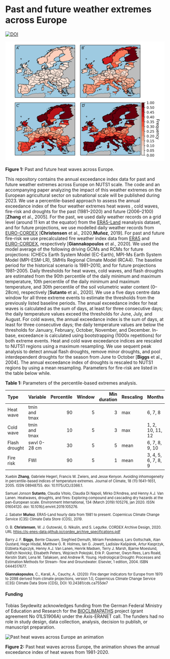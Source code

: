 # Past and future weather extremes across Europe

[![DOI](https://zenodo.org/badge/DOI/10.5281/zenodo.7463485.svg)](https://doi.org/10.5281/zenodo.7463485)

![Past and future heat waves across Europe](hw.svg)

**Figure 1:** Past and future heat waves across Europe.

This repository contains the annual exceedance index data for past and future weather extremes across Europe on NUTS1
scale.
The code and an accompanying paper analyzing the impact of this weather extremes on the European agricultural sector on
subnational scale will be published during 2023.
We use a percentile-based approach to assess the annual exceedance index of the four weather extremes heat waves
, cold waves, fire-risk and droughts for the past (1981–2020) and future (2006–2100) [**Zhang** et al., 2005].
For the past, we used daily weather records on a grid level (around 11 km at the equator) from the
[ERA5-Land](https://cds.climate.copernicus.eu/cdsapp#!/dataset/reanalysis-era5-land?tab=overview) reanalysis dataset,
and for future projections, we use modelled daily weather records from
[EURO-CORDEX](https://cds.climate.copernicus.eu/cdsapp#!/dataset/projections-cordex-domains-single-levels?tab=overview)
[**Christensen** et al., 2020,**Muñoz**, 2019].
For past and future fire-risk we use precalculated fire weather index data from
[ERA5](https://cds.climate.copernicus.eu/cdsapp#!/dataset/cems-fire-historical?tab=overview) and
[EURO-CORDEX](https://cds.climate.copernicus.eu/cdsapp#!/dataset/sis-tourism-fire-danger-indicators?tab=overview),
respectively
[**Giannakopoulos** et al., 2020].
We used the model average of the following driving GCMs and RCMs for future projections: ICHECs Earth System Model
(EC-Earth), MPI-Ms Earth System Model (MPI-ESM-LR), SMHIs Regional Climate Model (RCA4).
The baseline period for the historical scenario is 1981–2010, and for future projections 1981–2005.
Daily thresholds for heat waves, cold waves, and flash droughts are estimated from the 90th percentile of the daily
minimum and maximum temperature, 10th percentile of the daily minimum and maximum temperature, and 30th percentile of
the soil volumetric water content (0–28cm), respectively [**Sutanto** et al., 2020].
We use a five days centre data window for all three extreme events to estimate the thresholds from the previously listed
baseline periods.
The annual exceedance index for heat waves is calculated as the sum of days, at least for three consecutive days; the
daily temperature values exceed the thresholds for June, July, and August.
For cold waves, the annual exceedance index is the sum of days, at least for three consecutive days; the daily
temperature values are below the thresholds for January, February, October, November, and December.
In-base, exceedance is calculated using bootstrapping (1000x repetitions) for both extreme events.
Heat and cold wave exceedance indices are rescaled to NUTS1 regions using a maximum resampling.
We use sequent peak analysis to detect annual flash droughts, remove minor droughts, and pool interdependent droughts
for the season from June to October [**Biggs** et al., 2004].
The annual exceedance index of droughts is rescaled to NUTS1 regions by using a mean resampling.
Parameters for fire-risk are listed in the table below while.

**Table 1:** Parameters of the percentile-based extremes analysis.

| Type          | Variable      | Percentile | Window | Min duration | Rescaling | Months              | Bootstrapping |
|:--------------|:--------------|-----------:|-------:|-------------:|:----------|:--------------------|:--------------|
| Heat wave     | tmin and tmax |         90 |      5 |            3 | max       | 6, 7, 8             | yes           |
| Cold wave     | tmin and tmax |         10 |      5 |            3 | max       | 1, 2, 10, 11, 12    | yes           |
| Flash drought | swvl 0-28 cm  |         30 |      5 |            5 | mean      | 6, 7, 8, 9, 10      | no            |
| Fire risk     | FWI           |         90 |      5 |            1 | mean      | 3, 4, 5, 6, 7, 8, 9 | yes           |

<div class="figure" style="font-size: 80%">

Xuebin **Zhang**, Gabriele Hegerl, Francis W. Zwiers, and Jesse Kenyon. Avoiding inhomogeneity in percentile-based
indices
of temperature extremes. Journal of Climate, 18 (11):1641–1651, 2005. ISSN 08948755. doi: 10.1175/JCLI3366.1.

Samuel Jonson **Sutanto**, Claudia Vitolo, Claudia Di Napoli, Mirko D’Andrea, and Henny A.J. Van Lanen. Heatwaves,
droughts,
and fires: Exploring compound and cascading dry hazards at the pan-European scale. Environment International, 134
(March 2019):105276, jan 2020. ISSN 01604120. doi: 10.1016/j.envint.2019.105276.

J. Sabater **Muñoz**. ERA5-Land hourly data from 1981 to present. Copernicus Climate Change Service (C3S) Climate Data
Store
(CDS), 2019.

O. B. **Christensen**, W. J. Gutowski, G. Nikulin, and S. Legutke. CORDEX Archive Design, 2020. URL
https://is-enes-data.github.io/cordex_archive_specifications.pdf

Barry J. F. **Biggs**, Bente Clausen, Siegfried Demuth, Miriam Fendeková, Lars Gottschalk, Alan Gustard, Hege Hisdal,
Matthew G. R. Holmes, Ian G. Jowett, Ladislav Kašpárek, Artur Kasprzyk, Elzbieta Kupczyk, Henny A.J. Van Lanen, Henrik
Madsen, Terry J. Marsh, Bjarne Moeslund, Oldřich Novický, Elisabeth Peters, Wojciech Pokojski, Erik P. Querner, Gwyn
Rees, Lars Roald, Kerstin Stahl, Lena M. Tallaksen, and Andrew R. Young. Hydrological Drought: Processes and Estimation
Methods for Stream- flow and Groundwater. Elsevier, 1 edition, 2004. ISBN 0444517677.

**Giannakopoulos**, C., Karali, A., Cauchy, A. (2020): Fire danger indicators for Europe from 1970 to 2098 derived from
climate projections, version 1.0, Copernicus Climate Change Service (C3S) Climate Data Store (CDS),
DOI: 10.24381/cds.ca755de7

</div>

#### Funding

Tobias Seydewitz acknowledges funding from the German Federal Ministry of Education and Research for the
[BIOCLIMAPATHS](https://www.pik-potsdam.de/en/output/projects/all/647) project (grant agreement No 01LS1906A) under the
Axis-ERANET call. The funders had no role in study design, data collection, analysis, decision to publish, or manuscript
preparation.

![Past heat waves across Europe an animation](hw.gif)

**Figure 2:** Past heat waves across Europe, the animation shows the annual exceedance index of heat waves from
1981-2020.
